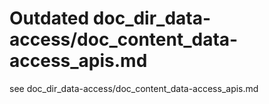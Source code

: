 # Outdated doc_dir_data-access/doc_content_data-access_apis.md
see doc_dir_data-access/doc_content_data-access_apis.md
